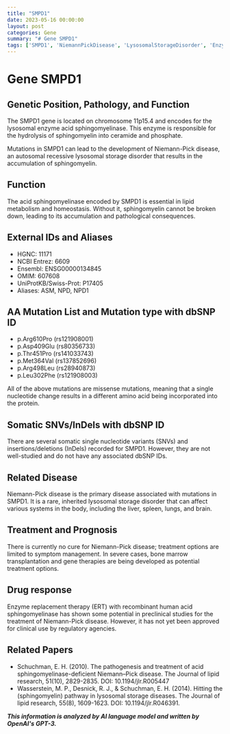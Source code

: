 ```yaml
---
title: "SMPD1"
date: 2023-05-16 00:00:00
layout: post
categories: Gene
summary: "# Gene SMPD1"
tags: ['SMPD1', 'NiemannPickDisease', 'LysosomalStorageDisorder', 'EnzymeReplacementTherapy', 'MissenseMutations', 'LipidMetabolism', 'BoneMarrowTransplantation', 'GeneTherapy']
---
```


# Gene SMPD1

## Genetic Position, Pathology, and Function

The SMPD1 gene is located on chromosome 11p15.4 and encodes for the lysosomal enzyme acid sphingomyelinase. This enzyme is responsible for the hydrolysis of sphingomyelin into ceramide and phosphate. 

Mutations in SMPD1 can lead to the development of Niemann-Pick disease, an autosomal recessive lysosomal storage disorder that results in the accumulation of sphingomyelin. 

## Function

The acid sphingomyelinase encoded by SMPD1 is essential in lipid metabolism and homeostasis. Without it, sphingomyelin cannot be broken down, leading to its accumulation and pathological consequences.

## External IDs and Aliases

- HGNC: 11171
- NCBI Entrez: 6609
- Ensembl: ENSG00000134845
- OMIM: 607608
- UniProtKB/Swiss-Prot: P17405
- Aliases: ASM, NPD, NPD1 

## AA Mutation List and Mutation type with dbSNP ID

- p.Arg610Pro (rs121908001)
- p.Asp409Glu (rs80356733)
- p.Thr451Pro (rs141033743)
- p.Met364Val (rs137852696)
- p.Arg498Leu (rs28940873)
- p.Leu302Phe (rs121908003)

All of the above mutations are missense mutations, meaning that a single nucleotide change results in a different amino acid being incorporated into the protein.

## Somatic SNVs/InDels with dbSNP ID

There are several somatic single nucleotide variants (SNVs) and insertions/deletions (InDels) recorded for SMPD1. However, they are not well-studied and do not have any associated dbSNP IDs.

## Related Disease

Niemann-Pick disease is the primary disease associated with mutations in SMPD1. It is a rare, inherited lysosomal storage disorder that can affect various systems in the body, including the liver, spleen, lungs, and brain.

## Treatment and Prognosis

There is currently no cure for Niemann-Pick disease; treatment options are limited to symptom management. In severe cases, bone marrow transplantation and gene therapies are being developed as potential treatment options.

## Drug response

Enzyme replacement therapy (ERT) with recombinant human acid sphingomyelinase has shown some potential in preclinical studies for the treatment of Niemann-Pick disease. However, it has not yet been approved for clinical use by regulatory agencies.

## Related Papers

- Schuchman, E. H. (2010). The pathogenesis and treatment of acid sphingomyelinase-deficient Niemann–Pick disease. The Journal of lipid research, 51(10), 2829-2835. DOI: 10.1194/jlr.R005447
- Wasserstein, M. P., Desnick, R. J., & Schuchman, E. H. (2014). Hitting the (sphingomyelin) pathway in lysosomal storage diseases. The Journal of lipid research, 55(8), 1609-1623. DOI: 10.1194/jlr.R046391.

**_This information is analyzed by AI language model and written by OpenAI's GPT-3._**